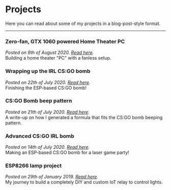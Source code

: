 # Projects

Here you can read about some of my projects in a blog-post-style format.

---

### Zero-fan, GTX 1060 powered Home Theater PC
_Posted on 9th of August 2020. [Read here](/posts/zero-fan-home-theater-pc.md)._  
Building a home theater "PC" with a fanless setup.

### Wrapping up the IRL CS:GO bomb
_Posted on 22th of July 2020. [Read here](/posts/csgo-bomb-wrapping-up.md)._  
Finishing the ESP-based CS:GO bomb!

### CS:GO Bomb beep pattern
_Posted on 21th of July 2020. [Read here](/posts/csgo-bomb-beep-pattern.md)._  
A write-up on how I generated a formula that fits the CS:GO bomb beeping pattern.

### Advanced CS:GO IRL bomb
_Posted on 14th of July 2020. [Read here](/posts/csgo-bomb-irl.md)._   
Making an ESP-based CS:GO bomb for a laser game party!

### ESP8266 lamp project
_Posted on 29th of January 2019. [Read here](/posts/esp8266-lamp-project.md)._  
My journey to build a completely DIY and custom IoT relay to control lights.
